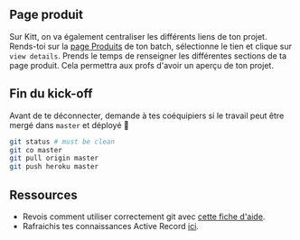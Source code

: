 ## Page produit
Sur Kitt, on va également centraliser les différents liens de ton projet. Rends-toi sur la [page Produits](https://kitt.lewagon.com/camps/<user.batch_slug>/products) de ton batch, sélectionne le tien et clique sur `view details`. Prends le temps de renseigner les différentes sections de ta page produit. Cela permettra aux profs d'avoir un aperçu de ton projet.


## Fin du kick-off
Avant de te déconnecter, demande à tes coéquipiers si le travail peut être mergé dans `master` et déployé 🚀

```zsh
git status # must be clean
git co master
git pull origin master
git push heroku master
```

## Ressources

- Revois comment utiliser correctement git avec [cette fiche d'aide](https://kitt.lewagon.com/knowledge/cheatsheets/git_advanced).
- Rafraichis tes connaissances Active Record [ici](https://kitt.lewagon.com/knowledge/cheatsheets/active_record_basics).
